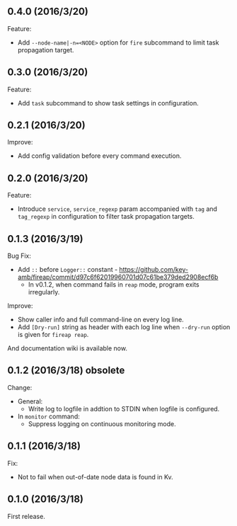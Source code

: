 ## 0.4.0 (2016/3/20)

Feature:

- Add `--node-name|-n=<NODE>` option for `fire` subcommand to limit task
propagation target.

## 0.3.0 (2016/3/20)

Feature:

- Add `task` subcommand to show task settings in configuration.

## 0.2.1 (2016/3/20)

Improve:

- Add config validation before every command execution.

## 0.2.0 (2016/3/20)

Feature:

- Introduce `service`, `service_regexp` param accompanied with `tag` and
`tag_regexp` in configuration to filter task propagation targets.

## 0.1.3 (2016/3/19)

Bug Fix:

- Add `::` before `Logger::` constant -
https://github.com/key-amb/fireap/commit/d97c6f62019960701d07c61be379ded2908ecf6b
  - In v0.1.2, when command fails in `reap` mode, program exits irregularly.

Improve:

- Show caller info and full command-line on every log line.
- Add `[Dry-run]` string as header with each log line when `--dry-run` option is
given for `fireap reap`.

And documentation wiki is available now.

## 0.1.2 (2016/3/18) obsolete

Change:

- General:
  - Write log to logfile in addtion to STDIN when logfile is configured.
- In `monitor` command:
  - Suppress logging on continuous monitoring mode.

## 0.1.1 (2016/3/18)

Fix:

- Not to fail when out-of-date node data is found in Kv.

## 0.1.0 (2016/3/18)

First release.
